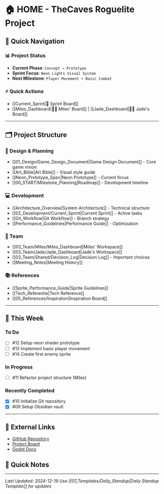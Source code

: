 # 🏠 HOME - TheCaves Roguelite Project

## 🚀 Quick Navigation

### 📊 Project Status
- **Current Phase**: `Concept → Prototype`
- **Sprint Focus**: `Neon Lights Visual System`
- **Next Milestone**: `Player Movement + Basic Combat`

### ⚡ Quick Actions
- [[Current_Sprint|🏃 Sprint Board]]
- [[Miles_Dashboard|👨‍💻 Miles' Board]] | [[Jade_Dashboard|👩‍🎨 Jade's Board]]

---

## 🗂️ Project Structure

### 📐 Design & Planning
- [[01_Design/Game_Design_Document|Game Design Document]] - Core game vision
- [[Art_Bible|Art Bible]] - Visual style guide
- [[Neon_Prototype_Spec|Neon Prototype]] - Current focus
- [[00_START/Milestone_Planning|Roadmap]] - Development timeline

### 💻 Development
- [[Architecture_Overview|System Architecture]] - Technical structure
- [[02_Development/Current_Sprint|Current Sprint]] - Active tasks
- [[Git_Workflow|Git Workflow]] - Branch strategy
- [[Performance_Guidelines|Performance Guide]] - Optimization

### 👥 Team
- [[03_Team/Miles/Miles_Dashboard|Miles' Workspace]]
- [[03_Team/Jade/Jade_Dashboard|Jade's Workspace]]
- [[03_Team/Shared/Decision_Log|Decision Log]] - Important choices
- [[Meeting_Notes|Meeting History]]

### 📚 References
- [[Sprite_Performance_Guide|Sprite Guidelines]]
- [[Tech_Referentie|Tech Reference]]
- [[05_References/Inspiration|Inspiration Board]]

---

## 📅 This Week

### To Do
- [ ] #12 Setup neon shader prototype
- [ ] #13 Implement basic player movement
- [ ] #14 Create first enemy sprite

### In Progress
- [ ] #11 Refactor project structure (Miles)

### Recently Completed
- [x] #10 Initialize Git repository
- [x] #09 Setup Obsidian vault

---

## 🔗 External Links
- [GitHub Repository](https://github.com/AirMile/TheCaves)
- [Project Board](https://github.com/AirMile/TheCaves/projects/1)
- [Godot Docs](https://docs.godotengine.org/en/stable/)

## 📝 Quick Notes
<!-- Gebruik deze sectie voor snelle notities tijdens meetings -->


---

*Last Updated: 2024-12-19*
*Use [[07_Templates/Daily_Standup|Daily Standup Template]] for updates*